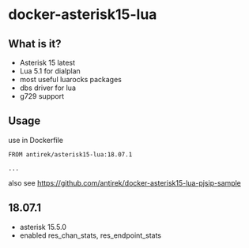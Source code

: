 # docker-asterisk15-lua

## What is it?

- Asterisk 15 latest
- Lua 5.1 for dialplan
- most useful luarocks packages
- dbs driver for lua
- g729 support

## Usage

use in Dockerfile

`````
FROM antirek/asterisk15-lua:18.07.1

...
`````
also see https://github.com/antirek/docker-asterisk15-lua-pjsip-sample

## 18.07.1

- asterisk 15.5.0
- enabled res_chan_stats, res_endpoint_stats

